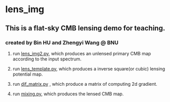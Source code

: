 # lens_img

## This is a flat-sky CMB lensing demo for teaching.

### created by Bin HU and Zhengyi Wang @ BNU

1. run [lens_img2.py](lens_img2.py), which produces an unlensed primary CMB map according to the input spectrum.

2. run [lens_template.py](lens_template.py), which produces a inverse square(or cubic) lensing potential map.

3. run [dif_matrix.py](dif_matrix.py) , which produce a matrix of computing 2d gradient. 

3. run [mixing.py](mixing.py), which produces the lensed CMB map. 

